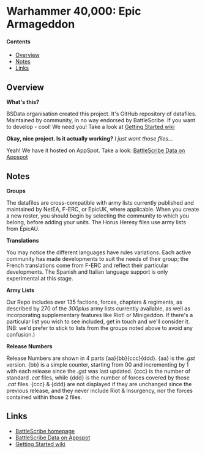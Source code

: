 Warhammer 40,000: Epic Armageddon
================

#### Contents ####

* [Overview][]
* [Notes][]
* [Links][]


[Overview]: #overview
[Notes]: #notes
[Links]: #links


## Overview ##

__What's this?__

BSData organisation created this project. It's GitHub repository of datafiles.
Maintained by community, in no way endorsed by BattleScribe. If you want
to develop - cool! We need you! Take a look at [Getting Started wiki][]

__Okay, nice project. Is it actually working?__ _I just want those files..._

Yeah! We have it hosted on AppSpot. Take a look: [BattleScribe Data on Appspot][]


## Notes ##

__Groups__

The datafiles are cross-compatible with army lists currently published and maintained by NetEA, F-ERC, or EpicUK, where applicable. When you create a new roster, you should begin by selecting the community to which you belong, before adding your units. The Horus Heresy files use army lists from EpicAU.

__Translations__

You may notice the different languages have rules variations. Each active community has made developments to suit the needs of their group; the French translations come from F-ERC and reflect their particular developments. The Spanish and Italian language support is only experimental at this stage.

__Army Lists__

Our Repo includes over 135 factions, forces, chapters & regiments, as described by 270 of the _300plus_ army lists currently available, as well as incorporating supplementary features like Riot! or Minigeddon. If there's a particular list you wish to see included, get in touch and we'll consider it. (NB: we'd prefer to stick to lists from the groups noted above to avoid any confusion.)

__Release Numbers__

Release Numbers are shown in 4 parts {aa}{bb}{ccc}{ddd}. {aa} is the _.gst_ version. {bb} is a simple counter, starting from 00 and incrementing by 1 with each release since the _.gst_ was last updated. {ccc} is the number of standard _.cat_ files, while {ddd} is the number of forces covered by those _.cat_ files. {ccc} & {ddd} are not displayed if they are unchanged since the previous release, and they never include Riot & Insurgency, nor the forces contained within those 2 files.


## Links ##

* [BattleScribe homepage][]
* [BattleScribe Data on Appspot][]
* [Getting Started wiki][]


[BattleScribe homepage]: http://www.battlescribe.net/
[BattleScribe Data on Appspot]: http://battlescribedata.appspot.com/#/repos
[Getting Started wiki]: https://github.com/BSData/bsdata/wiki/Home#getting-started

